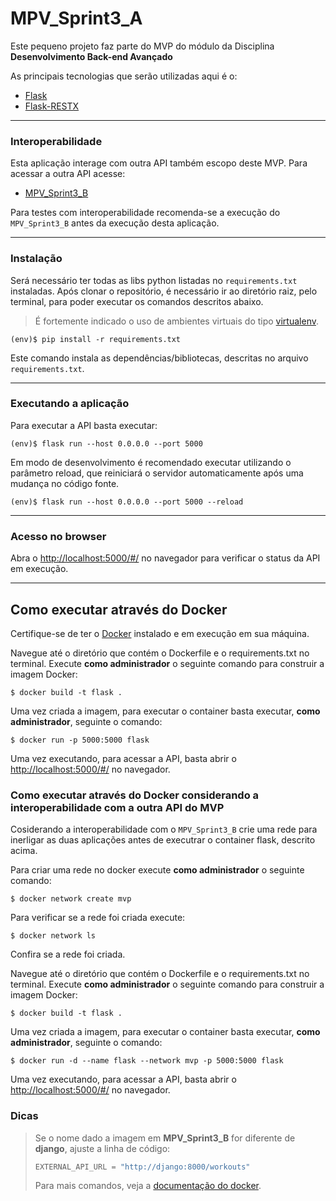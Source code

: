 # MPV_Sprint3_A

Este pequeno projeto faz parte do MVP do módulo da Disciplina **Desenvolvimento Back-end Avançado** 

As principais tecnologias que serão utilizadas aqui é o:
 - [Flask](https://flask.palletsprojects.com/en/2.3.x/)
 - [Flask-RESTX](https://flask-restx.readthedocs.io/en/latest/)

---
### Interoperabilidade

Esta aplicação interage com outra API também escopo deste MVP. Para acessar a outra API acesse:
 - [MPV_Sprint3_B](https://github.com/Thi4gobit/MVP_Sprint3_B)

Para testes com interoperabilidade recomenda-se a execução do `MPV_Sprint3_B` antes da execução desta aplicação.

---
### Instalação

Será necessário ter todas as libs python listadas no `requirements.txt` instaladas.
Após clonar o repositório, é necessário ir ao diretório raiz, pelo terminal, para poder executar os comandos descritos abaixo.

> É fortemente indicado o uso de ambientes virtuais do tipo [virtualenv](https://virtualenv.pypa.io/en/latest/installation.html).

```
(env)$ pip install -r requirements.txt
```

Este comando instala as dependências/bibliotecas, descritas no arquivo `requirements.txt`.

---
### Executando a aplicação


Para executar a API basta executar:

```
(env)$ flask run --host 0.0.0.0 --port 5000
```

Em modo de desenvolvimento é recomendado executar utilizando o parâmetro reload, que reiniciará o servidor
automaticamente após uma mudança no código fonte. 

```
(env)$ flask run --host 0.0.0.0 --port 5000 --reload
```

---
### Acesso no browser

Abra o [http://localhost:5000/#/](http://localhost:5000/#/) no navegador para verificar o status da API em execução.

---
## Como executar através do Docker

Certifique-se de ter o [Docker](https://docs.docker.com/engine/install/) instalado e em execução em sua máquina.

Navegue até o diretório que contém o Dockerfile e o requirements.txt no terminal.
Execute **como administrador** o seguinte comando para construir a imagem Docker:

```
$ docker build -t flask .
```

Uma vez criada a imagem, para executar o container basta executar, **como administrador**, seguinte o comando:

```
$ docker run -p 5000:5000 flask
```

Uma vez executando, para acessar a API, basta abrir o [http://localhost:5000/#/](http://localhost:5000/#/) no navegador.


### Como executar através do Docker considerando a interoperabilidade com a outra API do MVP




Cosiderando a interoperabilidade com o `MPV_Sprint3_B` crie uma rede para inerligar as duas aplicações antes de executrar o container flask, descrito acima.

Para criar uma rede no docker execute **como administrador** o seguinte comando:

```
$ docker network create mvp
```

Para verificar se a rede foi criada execute:

```
$ docker network ls
```

Confira se a rede foi criada.

Navegue até o diretório que contém o Dockerfile e o requirements.txt no terminal.
Execute **como administrador** o seguinte comando para construir a imagem Docker:

```
$ docker build -t flask .
```

Uma vez criada a imagem, para executar o container basta executar, **como administrador**, seguinte o comando:

```
$ docker run -d --name flask --network mvp -p 5000:5000 flask
```

Uma vez executando, para acessar a API, basta abrir o [http://localhost:5000/#/](http://localhost:5000/#/) no navegador.


### Dicas

>Se o nome dado a imagem em **MPV_Sprint3_B** for diferente de **django**, ajuste a linha de código:
>
>```py
>EXTERNAL_API_URL = "http://django:8000/workouts"
>```
>
>Para mais comandos, veja a [documentação do docker](https://docs.docker.com/engine/reference/run/).

